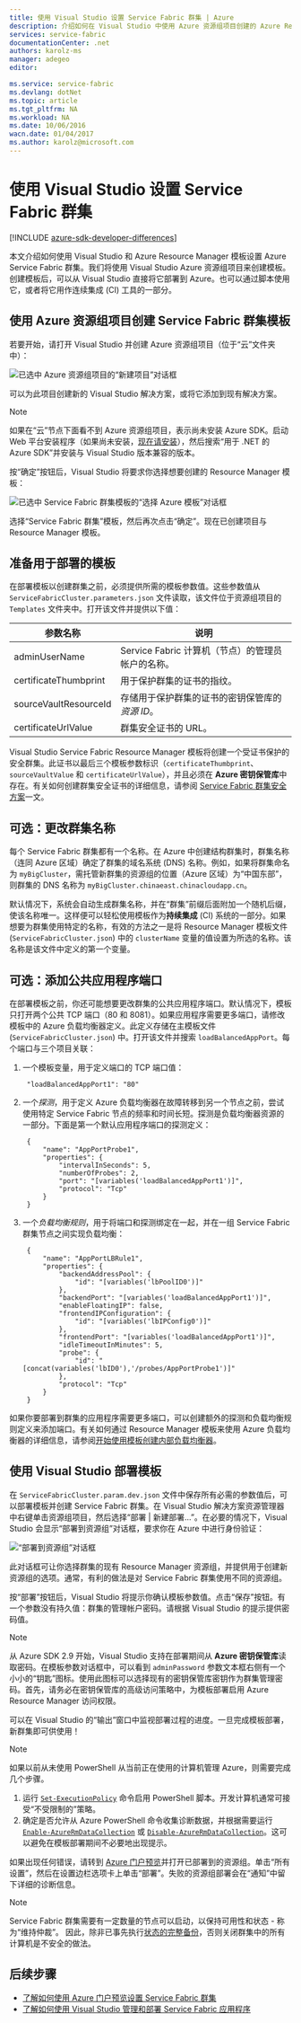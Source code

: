 ```yaml
---
title: 使用 Visual Studio 设置 Service Fabric 群集 | Azure
description: 介绍如何在 Visual Studio 中使用 Azure 资源组项目创建的 Azure Resource Manager 模板来设置 Azure Service Fabric 群集
services: service-fabric
documentationCenter: .net
authors: karolz-ms
manager: adegeo
editor: 

ms.service: service-fabric
ms.devlang: dotNet
ms.topic: article
ms.tgt_pltfrm: NA
ms.workload: NA
ms.date: 10/06/2016
wacn.date: 01/04/2017
ms.author: karolz@microsoft.com
---
```


# 使用 Visual Studio 设置 Service Fabric 群集

[!INCLUDE [azure-sdk-developer-differences](../../includes/azure-sdk-developer-differences.md)]

本文介绍如何使用 Visual Studio 和 Azure Resource Manager 模板设置 Azure Service Fabric 群集。我们将使用 Visual Studio Azure 资源组项目来创建模板。创建模板后，可以从 Visual Studio 直接将它部署到 Azure。也可以通过脚本使用它，或者将它用作连续集成 (CI) 工具的一部分。

## 使用 Azure 资源组项目创建 Service Fabric 群集模板
若要开始，请打开 Visual Studio 并创建 Azure 资源组项目（位于“云”文件夹中）：

![已选中 Azure 资源组项目的“新建项目”对话框][1]

可以为此项目创建新的 Visual Studio 解决方案，或将它添加到现有解决方案。

>[!NOTE]
> 如果在“云”节点下面看不到 Azure 资源组项目，表示尚未安装 Azure SDK。启动 Web 平台安装程序（如果尚未安装，[现在请安装](http://www.microsoft.com/web/downloads/platform.aspx)），然后搜索“用于 .NET 的 Azure SDK”并安装与 Visual Studio 版本兼容的版本。

按“确定”按钮后，Visual Studio 将要求你选择想要创建的 Resource Manager 模板：

![已选中 Service Fabric 群集模板的“选择 Azure 模板”对话框][2]

选择“Service Fabric 群集”模板，然后再次点击“确定”。现在已创建项目与 Resource Manager 模板。

## 准备用于部署的模板
在部署模板以创建群集之前，必须提供所需的模板参数值。这些参数值从 `ServiceFabricCluster.parameters.json` 文件读取，该文件位于资源组项目的 `Templates` 文件夹中。打开该文件并提供以下值：

|参数名称 |说明|
|-----------------------  |--------------------------|
|adminUserName |Service Fabric 计算机（节点）的管理员帐户的名称。|
|certificateThumbprint |用于保护群集的证书的指纹。|
|sourceVaultResourceId |存储用于保护群集的证书的密钥保管库的*资源 ID*。|
|certificateUrlValue |群集安全证书的 URL。|

Visual Studio Service Fabric Resource Manager 模板将创建一个受证书保护的安全群集。此证书以最后三个模板参数标识（`certificateThumbprint`、`sourceVaultValue` 和 `certificateUrlValue`），并且必须在 **Azure 密钥保管库**中存在。有关如何创建群集安全证书的详细信息，请参阅 [Service Fabric 群集安全方案](./service-fabric-cluster-security.md#x509-certificates-and-service-fabric)一文。

## 可选：更改群集名称
每个 Service Fabric 群集都有一个名称。在 Azure 中创建结构群集时，群集名称（连同 Azure 区域）确定了群集的域名系统 (DNS) 名称。例如，如果将群集命名为 `myBigCluster`，需托管新群集的资源组的位置（Azure 区域）为“中国东部”，则群集的 DNS 名称为 `myBigCluster.chinaeast.chinacloudapp.cn`。

默认情况下，系统会自动生成群集名称，并在“群集”前缀后面附加一个随机后缀，使该名称唯一。这样便可以轻松使用模板作为**持续集成** (CI) 系统的一部分。如果想要为群集使用特定的名称，有效的方法之一是将 Resource Manager 模板文件 (`ServiceFabricCluster.json`) 中的 `clusterName` 变量的值设置为所选的名称。该名称是该文件中定义的第一个变量。

## 可选：添加公共应用程序端口
在部署模板之前，你还可能想要更改群集的公共应用程序端口。默认情况下，模板只打开两个公共 TCP 端口（80 和 8081）。如果应用程序需要更多端口，请修改模板中的 Azure 负载均衡器定义。此定义存储在主模板文件 (`ServiceFabricCluster.json`) 中。打开该文件并搜索 `loadBalancedAppPort`。每个端口与三个项目关联：

1. 一个模板变量，用于定义端口的 TCP 端口值：

        "loadBalancedAppPort1": "80"

2. 一个*探测*，用于定义 Azure 负载均衡器在故障转移到另一个节点之前，尝试使用特定 Service Fabric 节点的频率和时间长短。探测是负载均衡器资源的一部分。下面是第一个默认应用程序端口的探测定义：

        {
            "name": "AppPortProbe1",
            "properties": {
                "intervalInSeconds": 5,
                "numberOfProbes": 2,
                "port": "[variables('loadBalancedAppPort1')]",
                "protocol": "Tcp"
            }
        }

3. 一个*负载均衡规则*，用于将端口和探测绑定在一起，并在一组 Service Fabric 群集节点之间实现负载均衡：

        {
            "name": "AppPortLBRule1",
            "properties": {
                "backendAddressPool": {
                    "id": "[variables('lbPoolID0')]"
                },
                "backendPort": "[variables('loadBalancedAppPort1')]",
                "enableFloatingIP": false,
                "frontendIPConfiguration": {
                    "id": "[variables('lbIPConfig0')]"
                },
                "frontendPort": "[variables('loadBalancedAppPort1')]",
                "idleTimeoutInMinutes": 5,
                "probe": {
                    "id": "[concat(variables('lbID0'),'/probes/AppPortProbe1')]"
                },
                "protocol": "Tcp"
            }
        }

如果你要部署到群集的应用程序需要更多端口，可以创建额外的探测和负载均衡规则定义来添加端口。有关如何通过 Resource Manager 模板来使用 Azure 负载均衡器的详细信息，请参阅[开始使用模板创建内部负载均衡器](../load-balancer/load-balancer-get-started-ilb-arm-template.md)。

## 使用 Visual Studio 部署模板
在 `ServiceFabricCluster.param.dev.json` 文件中保存所有必需的参数值后，可以部署模板并创建 Service Fabric 群集。在 Visual Studio 解决方案资源管理器中右键单击资源组项目，然后选择“部署 | 新建部署...”。在必要的情况下，Visual Studio 会显示“部署到资源组”对话框，要求你在 Azure 中进行身份验证：

![“部署到资源组”对话框][3]  

此对话框可让你选择群集的现有 Resource Manager 资源组，并提供用于创建新资源组的选项。通常，有利的做法是对 Service Fabric 群集使用不同的资源组。

按“部署”按钮后，Visual Studio 将提示你确认模板参数值。点击“保存”按钮。有一个参数没有持久值：群集的管理帐户密码。请根据 Visual Studio 的提示提供密码值。

>[!NOTE]
> 从 Azure SDK 2.9 开始，Visual Studio 支持在部署期间从 **Azure 密钥保管库**读取密码。在模板参数对话框中，可以看到 `adminPassword` 参数文本框右侧有一个小小的“钥匙”图标。使用此图标可以选择现有的密钥保管库密钥作为群集管理密码。首先，请务必在密钥保管库的高级访问策略中，为模板部署启用 Azure Resource Manager 访问权限。

可以在 Visual Studio 的“输出”窗口中监视部署过程的进度。一旦完成模板部署，新群集即可供使用！

>[!NOTE]
> 如果以前从未使用 PowerShell 从当前正在使用的计算机管理 Azure，则需要完成几个步骤。
>1. 运行 [`Set-ExecutionPolicy`](https://technet.microsoft.com/zh-cn/library/hh849812.aspx) 命令启用 PowerShell 脚本。开发计算机通常可接受“不受限制的”策略。
>2. 确定是否允许从 Azure PowerShell 命令收集诊断数据，并根据需要运行 [`Enable-AzureRmDataCollection`](https://msdn.microsoft.com/zh-cn/library/mt619303.aspx) 或 [`Disable-AzureRmDataCollection`](https://msdn.microsoft.com/zh-cn/library/mt619236.aspx)。这可以避免在模板部署期间不必要地出现提示。

如果出现任何错误，请转到 [Azure 门户预览](https://portal.azure.cn/)并打开已部署到的资源组。单击“所有设置”，然后在设置边栏选项卡上单击“部署”。失败的资源组部署会在“通知”中留下详细的诊断信息。

>[!NOTE]
> Service Fabric 群集需要有一定数量的节点可以启动，以保持可用性和状态 - 称为“维持仲裁”。 因此，除非已事先执行[状态的完整备份](./service-fabric-reliable-services-backup-restore.md)，否则关闭群集中的所有计算机是不安全的做法。

## 后续步骤
- [了解如何使用 Azure 门户预览设置 Service Fabric 群集](./service-fabric-cluster-creation-via-portal.md)
- [了解如何使用 Visual Studio 管理和部署 Service Fabric 应用程序](./service-fabric-manage-application-in-visual-studio.md)

<!--Image references-->

[1]: ./media/service-fabric-cluster-creation-via-visual-studio/azure-resource-group-project-creation.png
[2]: ./media/service-fabric-cluster-creation-via-visual-studio/selecting-azure-template.png
[3]: ./media/service-fabric-cluster-creation-via-visual-studio/deploy-to-azure.png

<!---HONumber=Mooncake_Quality_Review_0104_2017-->